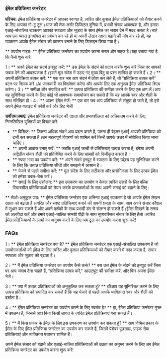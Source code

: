 ### ईमेल प्रतिक्रिया जनरेटर

**परिचय:**
ईमेल प्रतिक्रिया जनरेटर में आपका स्वागत है, त्वरित और कुशल ईमेल प्रतिक्रियाओं को तैयार करने के लिए आपका गो-टू टूल।आज की तेज-तर्रार डिजिटल दुनिया में, प्रभावी संचार आवश्यक है, और हमारा एआई-संचालित उपकरण आपको स्पष्टता और जुड़ाव के साथ ईमेल का जवाब देने में मदद करता है।चाहे आप एक व्यस्त इनबॉक्स का प्रबंधन कर रहे हों या अपनी लेखन दक्षता बढ़ाने की मांग कर रहे हों, यह उपकरण आपके ईमेल संचार को कारगर बनाने के लिए डिज़ाइन किया गया है।

** उपयोग गाइड: **
ईमेल प्रतिक्रिया जनरेटर का उपयोग करना सरल और सहज है।यहां बताया गया है कि कैसे शुरू करें:

1। ** अपने ईमेल का संदर्भ इनपुट करें: ** उस ईमेल के संदर्भ को प्रदान करके शुरू करें जिस पर आपको जवाब देने की आवश्यकता है।इसमें मूल संदेश में उठाए गए मुख्य बिंदु या प्रश्न शामिल हो सकते हैं।
2। ** अपनी प्रतिक्रिया उत्पन्न करें: ** एक बार जब आप संदर्भ में प्रवेश कर लेते हैं, तो "प्रतिक्रिया उत्पन्न करें" बटन पर क्लिक करें।AI जानकारी का विश्लेषण करेगा और आपके लिए एक अनुरूप ईमेल प्रतिक्रिया शिल्प करेगा।
3। ** समीक्षा और संपादित करें: ** उत्पन्न प्रतिक्रिया की समीक्षा करने के लिए एक क्षण लें।आप यह सुनिश्चित करने के लिए कोई भी आवश्यक समायोजन कर सकते हैं कि यह आपके स्वर और शैली के साथ संरेखित हो।
4। ** अपना ईमेल भेजें: ** एक बार जब आप प्रतिक्रिया से संतुष्ट हो जाते हैं, तो इसे अपने ईमेल क्लाइंट में कॉपी करें और हिट भेजें!

**सर्वोत्तम प्रथाएं:**
ईमेल प्रतिक्रिया जनरेटर की दक्षता और प्रभावशीलता को अधिकतम करने के लिए, निम्नलिखित युक्तियों पर विचार करें:

- ** विशिष्ट: ** जितना अधिक संदर्भ आप प्रदान करते हैं, उतना ही बेहतर एआई आपकी प्रतिक्रिया को दर्जी कर सकता है।उन महत्वपूर्ण विवरणों को शामिल करें जिन्हें आपके उत्तर में संबोधित किया जाना चाहिए।
- ** अपनी आवाज बनाए रखें: ** जबकि एआई जल्दी से प्रतिक्रियाएं उत्पन्न करता है, हमेशा अपनी अद्वितीय संचार शैली को प्रतिबिंबित करने के लिए सामग्री को निजीकृत करता है।
- ** स्पष्ट भाषा का उपयोग करें: ** अपने संदर्भ इनपुट में स्पष्टता के लिए उद्देश्य यह सुनिश्चित करने के लिए कि उत्पन्न प्रतिक्रिया सीधी और समझने में आसान है।
- ** भेजने से पहले समीक्षा करें: ** मूल संदेश के लिए सटीकता और प्रासंगिकता के लिए उत्पन्न ईमेल को हमेशा डबल-चेक करें।
- ** सगाई के लिए उत्तोलन: ** इस उपकरण का उपयोग न केवल त्वरित उत्तरों के लिए बल्कि विचारशील प्रतिक्रियाओं को तैयार करके प्राप्तकर्ताओं के साथ अपनी सगाई को बढ़ाने के लिए।

** सेओ-अनुकूल पाठ: **
ईमेल प्रतिक्रिया जनरेटर एक अभिनव एआई उपकरण है जो आपके ईमेल लेखन दक्षता को बढ़ाता है।त्वरित और स्पष्ट प्रतिक्रियाएं बनाने की अपनी क्षमता के साथ, आप अपने संचार कौशल में सुधार कर सकते हैं और अपने दर्शकों के साथ प्रभावी ढंग से संलग्न हो सकते हैं।ईमेल लिखने के तनाव को अलविदा कहें और हमारे एआई-चालित सामग्री पीढ़ी के साथ सुव्यवस्थित संचार के लिए हैलो।त्वरित ईमेल प्रतिक्रियाओं के लाभों का अनुभव करने के लिए अब टूल का उपयोग करना शुरू करें!

### FAQs

1। ** ईमेल प्रतिक्रिया जनरेटर क्या है? **
ईमेल प्रतिक्रिया जनरेटर एक एआई-संचालित उपकरण है जो उपयोगकर्ताओं को ईमेल के लिए त्वरित और कुशल प्रतिक्रियाओं को तैयार करने में मदद करता है, संचार स्पष्टता और जुड़ाव को बढ़ाता है।

2। ** मैं ईमेल प्रतिक्रिया जनरेटर का उपयोग कैसे करूं? **
बस उस ईमेल के संदर्भ को इनपुट करें जिस पर आप जवाब देना चाहते हैं, "प्रतिक्रिया उत्पन्न करें," आउटपुट की समीक्षा करें, और फिर अपना ईमेल भेजें।

3। ** क्या मैं उत्पन्न प्रतिक्रियाओं को अनुकूलित कर सकता हूं? **
हाँ!आप यह सुनिश्चित करने के लिए उत्पन्न प्रतिक्रिया को संपादित कर सकते हैं कि यह भेजने से पहले आपके व्यक्तिगत स्वर और शैली को दर्शाता है।

4। ** ईमेल प्रतिक्रिया जनरेटर का उपयोग करने के लिए स्वतंत्र है? **
हां, ईमेल प्रतिक्रिया जनरेटर मुफ्त में उपलब्ध है, जिससे आप बिना किसी लागत के त्वरित ईमेल प्रतिक्रियाएं बना सकते हैं।

5। ** मैं किस प्रकार के ईमेल के लिए इस उपकरण का उपयोग कर सकता हूं? **
आप विभिन्न प्रकार के ईमेल के लिए ईमेल प्रतिक्रिया जनरेटर का उपयोग कर सकते हैं, जिसमें पेशेवर पूछताछ, ग्राहक सेवा प्रतिक्रियाएं और व्यक्तिगत पत्राचार शामिल हैं।

अपने ईमेल संचार को बढ़ाने और एआई-चालित प्रतिक्रियाओं की दक्षता का अनुभव करने के लिए अब ईमेल प्रतिक्रिया जनरेटर का उपयोग करना शुरू करें!